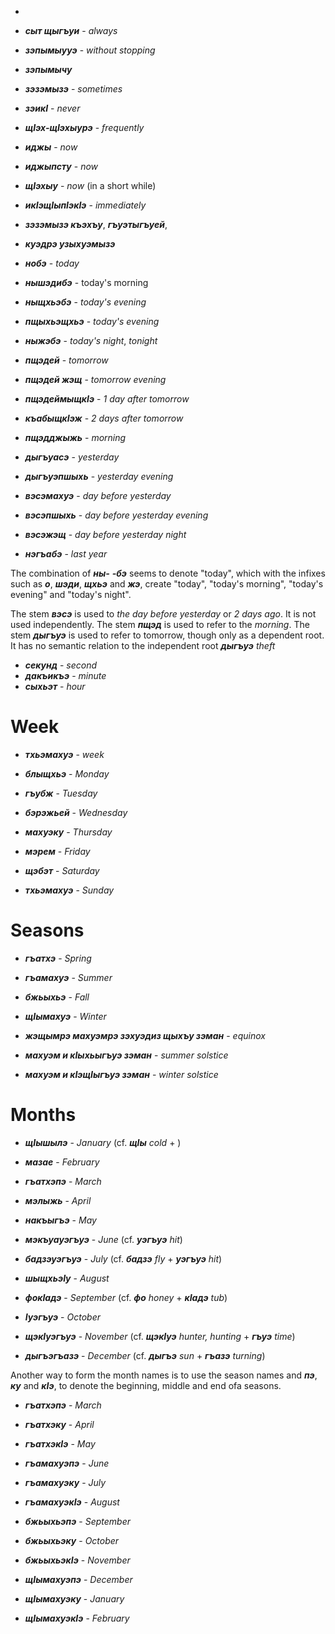 

- 
- **_сыт щыгъуи_** - _always_
- **_зэпымыууэ_** - _without stopping_
- **_зэпымычу_**
- **_зэзэмызэ_** - _sometimes_
- **_зэикI_** - _never_
- **_щIэх-щIэхыурэ_** - _frequently_

- **_иджы_** - _now_
- **_иджыпсту_** - _now_
- **_щIэхыу_** - _now_ (in a short while)
- **_икIэщIыпIэкIэ_** - _immediately_
- **_зэзэмызэ къэхъу_**, **_гъуэтыгъуей_**, 
- **_куэдрэ узыхуэмызэ_**


- **_нобэ_** - _today_
- **_нышэдибэ_** - today's morning
- **_ныщхьэбэ_** - _today's evening_
- **_пщыхьэщхьэ_** - _today's evening_
- **_ныжэбэ_** - _today's night_, _tonight_

- **_пщэдей_** - _tomorrow_
- **_пщэдей жэщ_** - _tomorrow evening_

- **_пщэдеймыщкIэ_** - _1 day after tomorrow_

- **_къабыщкIэж_** - _2 days after tomorrow_



- **_пщэдджыжь_** - _morning_

- **_дыгъуасэ_** - _yesterday_
- **_дыгъуэпшыхь_** - _yesterday evening_

- **_вэсэмахуэ_** - _day before yesterday_
- **_вэсэпшыхь_** - _day before yesterday evening_
- **_вэсэжэщ_** - _day before yesterday night_

- **_нэгъабэ_** - _last year_

The combination of **_ны-_** **_-бэ_** seems to denote "today", which with the infixes such as **_о_**, **_шэди_**, **_щхьэ_** and **_жэ_**, create "today", "today's morning", "today's evening" and "today's night".

The stem **_вэсэ_** is used to _the day before yesterday_ or _2 days ago_. It is not used independently.
The stem **_пщэд_** is used to refer to the _morning_.
The stem **_дыгъуэ_** is used to refer to tomorrow, though only as a dependent root. It has no semantic relation to the independent root **_дыгъуэ_** _theft_

- **_секунд_** - _second_
- **_дакъикъэ_** - _minute_
- **_сыхьэт_** - _hour_

# Week
- **_тхьэмахуэ_** - _week_

- **_блыщхьэ_** - _Monday_
- **_гъубж_** - _Tuesday_
- **_бэрэжьей_** - _Wednesday_
- **_махуэку_** - _Thursday_
- **_мэрем_** - _Friday_
- **_щэбэт_** - _Saturday_
- **_тхьэмахуэ_** - _Sunday_

# Seasons
 
- **_гъатхэ_** - _Spring_
- **_гъамахуэ_** - _Summer_
- **_бжьыхьэ_** - _Fall_
- **_щIымахуэ_** - _Winter_

- **_жэщымрэ махуэмрэ зэхуэдиз щыхъу зэман_** - _equinox_
- **_махуэм и кIыхьыгъуэ зэман_** - _summer solstice_
- **_махуэм и кIэщIыгъуэ зэман_** - _winter solstice_

 
 
 
# Months
 
- **_щIышылэ_** - _January_ (cf. **_щIы_** _cold_ + )
- **_мазае_** - _February_

- **_гъатхэпэ_** - _March_
- **_мэлыжь_** - _April_
- **_накъыгъэ_** - _May_


- **_мэкъуауэгъуэ_** - _June_ (cf. **_уэгъуэ_** _hit_)
- **_бадзэуэгъуэ_** - _July_ (cf. **_бадзэ_** _fly_ + **_уэгъуэ_** _hit_)
- **_шыщхьэIу_** - _August_
- **_фокIадэ_** - _September_ (cf. **_фо_** _honey_ + **_кIадэ_** _tub_)
- **_Iуэгъуэ_** - _October_
- **_щэкIуэгъуэ_** - _November_ (cf. **_щэкIуэ_** _hunter, hunting_ + **_гъуэ_** _time_)
- **_дыгъэгъазэ_** - _December_ (cf. **_дыгъэ_** _sun_ + **_гъазэ_** _turning_)

Another way to form the month names is to use the season names and **_пэ_**, **_ку_** and **_кIэ_**, to denote the beginning, middle and end ofa seasons.


- **_гъатхэпэ_** - _March_
- **_гъатхэку_** - _April_
- **_гъатхэкIэ_** - _May_

- **_гъамахуэпэ_** - _June_
- **_гъамахуэку_** - _July_
- **_гъамахуэкIэ_** - _August_

- **_бжьыхьэпэ_** - _September_
- **_бжьыхьэку_** - _October_
- **_бжьыхьэкIэ_** - _November_

- **_щIымахуэпэ_** - _December_
- **_щIымахуэку_** - _January_
- **_щIымахуэкIэ_** - _February_